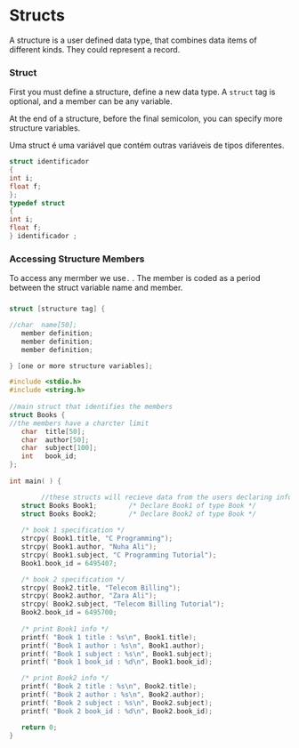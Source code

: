 # Structs

A structure is a user defined data type, that combines data items of different kinds. They could represent a record.

### Struct

First you must define a structure, define a new data type.  A `struct`  tag is optional, and a member can be any variable.

At the end of a structure, before the final semicolon, you  can specify more structure variables.

Uma struct é uma variável que contém outras variáveis de tipos diferentes.

```c
struct identificador
{
int i;
float f;
};
typedef struct
{
int i;
float f;
} identificador ;
```

### Accessing Structure Members

To access any mermber we use`.` . The member is coded as a period between the struct variable name and member.

### 

```c
struct [structure tag] {

//char  name[50];
   member definition;
   member definition;
   member definition;

} [one or more structure variables];
```

```c
#include <stdio.h>
#include <string.h>
 
//main struct that identifies the members
struct Books {
//the members have a charcter limit
   char  title[50];
   char  author[50];
   char  subject[100];
   int   book_id;
};
 
int main( ) {

		//these structs will recieve data from the users declaring info for the members
   struct Books Book1;        /* Declare Book1 of type Book */
   struct Books Book2;        /* Declare Book2 of type Book */
 
   /* book 1 specification */
   strcpy( Book1.title, "C Programming");
   strcpy( Book1.author, "Nuha Ali"); 
   strcpy( Book1.subject, "C Programming Tutorial");
   Book1.book_id = 6495407;

   /* book 2 specification */
   strcpy( Book2.title, "Telecom Billing");
   strcpy( Book2.author, "Zara Ali");
   strcpy( Book2.subject, "Telecom Billing Tutorial");
   Book2.book_id = 6495700;
 
   /* print Book1 info */
   printf( "Book 1 title : %s\n", Book1.title);
   printf( "Book 1 author : %s\n", Book1.author);
   printf( "Book 1 subject : %s\n", Book1.subject);
   printf( "Book 1 book_id : %d\n", Book1.book_id);

   /* print Book2 info */
   printf( "Book 2 title : %s\n", Book2.title);
   printf( "Book 2 author : %s\n", Book2.author);
   printf( "Book 2 subject : %s\n", Book2.subject);
   printf( "Book 2 book_id : %d\n", Book2.book_id);

   return 0;
}
```